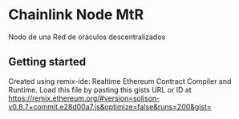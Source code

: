 # Chainlink Node MtR

Nodo de una Red de oráculos descentralizados

## Getting started

Created using remix-ide: Realtime Ethereum Contract Compiler and Runtime. Load this file by pasting this gists URL or ID at https://remix.ethereum.org/#version=soljson-v0.8.7+commit.e28d00a7.js&optimize=false&runs=200&gist=
